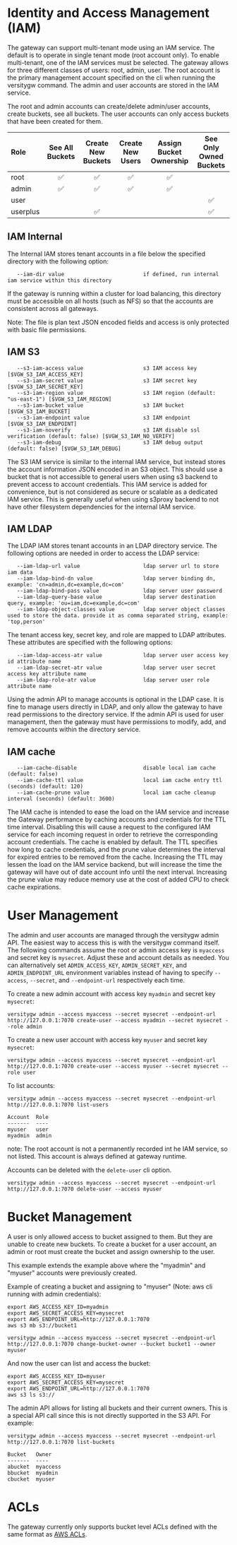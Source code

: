 # Identity and Access Management (IAM)
The gateway can support multi-tenant mode using an IAM service. The default is to operate in single tenant mode (root account only). To enable multi-tenant, one of the IAM services must be selected. The gateway allows for three different classes of users: root, admin, user. The root account is the primary management account specified on the cli when running the versitygw command. The admin and user accounts are stored in the IAM service.

The root and admin accounts can create/delete admin/user accounts, create buckets, see all buckets. The user accounts can only access buckets that have been created for them.

| Role | See All Buckets | Create New Buckets | Create New Users | Assign Bucket Ownership | See Only Owned Buckets |
| :--- | :---: | :---: | :---: | :---: | :---: |
| root | :white_check_mark: | :white_check_mark: | :white_check_mark: | :white_check_mark: | |
| admin | :white_check_mark: | :white_check_mark: | :white_check_mark: | :white_check_mark: | |
| user | | | | | :white_check_mark: |
| userplus | | :white_check_mark: | | | :white_check_mark: |

## IAM Internal
The Internal IAM stores tenant accounts in a file below the specified directory with the following option:
```
   --iam-dir value                         if defined, run internal iam service within this directory
```

If the gateway is running within a cluster for load balancing, this directory must be accessible on all hosts (such as NFS) so that the accounts are consistent across all gateways.

Note: The file is plan text JSON encoded fields and access is only protected with basic file permissions.

## IAM S3
```
   --s3-iam-access value                   s3 IAM access key [$VGW_S3_IAM_ACCESS_KEY]
   --s3-iam-secret value                   s3 IAM secret key [$VGW_S3_IAM_SECRET_KEY]
   --s3-iam-region value                   s3 IAM region (default: "us-east-1") [$VGW_S3_IAM_REGION]
   --s3-iam-bucket value                   s3 IAM bucket [$VGW_S3_IAM_BUCKET]
   --s3-iam-endpoint value                 s3 IAM endpoint [$VGW_S3_IAM_ENDPOINT]
   --s3-iam-noverify                       s3 IAM disable ssl verification (default: false) [$VGW_S3_IAM_NO_VERIFY]
   --s3-iam-debug                          s3 IAM debug output (default: false) [$VGW_S3_IAM_DEBUG]
```

The S3 IAM service is similar to the internal IAM service, but instead stores the account information JSON encoded in an S3 object. This should use a bucket that is not accessible to general users when using s3 backend to prevent access to account credentials. This IAM service is added for convenience, but is not considered as secure or scalable as a dedicated IAM service. This is generally useful when using s3proxy backend to not have other filesystem dependencies for the internal IAM service.

## IAM LDAP
The LDAP IAM stores tenant accounts in an LDAP directory service. The following options are needed in order to access the LDAP service:
```
   --iam-ldap-url value                    ldap server url to store iam data
   --iam-ldap-bind-dn value                ldap server binding dn, example: 'cn=admin,dc=example,dc=com'
   --iam-ldap-bind-pass value              ldap server user password
   --iam-ldap-query-base value             ldap server destination query, example: 'ou=iam,dc=example,dc=com'
   --iam-ldap-object-classes value         ldap server object classes used to store the data. provide it as comma separated string, example: 'top,person'
```

The tenant access key, secret key, and role are mapped to LDAP attributes. These attributes are specified with the following options:
```
   --iam-ldap-access-atr value             ldap server user access key id attribute name
   --iam-ldap-secret-atr value             ldap server user secret access key attribute name
   --iam-ldap-role-atr value               ldap server user role attribute name
```

Using the admin API to manage accounts is optional in the LDAP case. It is fine to manage users directly in LDAP, and only allow the gateway to have read permissions to the directory service. If the admin API is used for user management, then the gateway must have permissions to modify, add, and remove accounts within the directory service. 

## IAM cache
```
   --iam-cache-disable                     disable local iam cache (default: false)
   --iam-cache-ttl value                   local iam cache entry ttl (seconds) (default: 120)
   --iam-cache-prune value                 local iam cache cleanup interval (seconds) (default: 3600)
```
The IAM cache is intended to ease the load on the IAM service and increase the Gateway performance by caching accounts and credentials for the TTL time interval. Disabling this will cause a request to the configured IAM service for each incoming request in order to retrieve the corresponding account credentials. The cache is enabled by default. The TTL specifies how long to cache credentials, and the prune value determines the interval for expired entries to be removed from the cache. Increasing the TTL may lessen the load on the IAM service backend, but will increase the time the gateway will have out of date account info until the next interval. Increasing the prune value may reduce memory use at the cost of added CPU to check cache expirations.

# User Management
The admin and user accounts are managed through the versitygw admin API.  The easiest way to access this is with the versitygw command itself. The following commands assume the root or admin access key is `myaccess` and secret key is `mysecret`.  Adjust these and account details as needed. You can alternatively set `ADMIN_ACCESS_KEY`, `ADMIN_SECRET_KEY`, and `ADMIN_ENDPOINT_URL` environment variables instead of having to specify `--access`, `--secret`, and `--endpoint-url` respectively each time.

To create a new admin account with access key `myadmin` and secret key `mysecret`:
```
versitygw admin --access myaccess --secret mysecret --endpoint-url http://127.0.0.1:7070 create-user --access myadmin --secret mysecret --role admin
```

To create a new user account with access key `myuser` and secret key `mysecret`:
```
versitygw admin --access myaccess --secret mysecret --endpoint-url http://127.0.0.1:7070 create-user --access myuser --secret mysecret --role user
```

To list accounts:
```
versitygw admin --access myaccess --secret mysecret --endpoint-url http://127.0.0.1:7070 list-users
```
```
Account  Role
-------  ----
myuser   user
myadmin  admin
```
note: The root account is not a permanently recorded int he IAM service, so not listed.  This account is always defined at gateway runtime.

Accounts can be deleted with the `delete-user` cli option.
```
versitygw admin --access myaccess --secret mysecret --endpoint-url http://127.0.0.1:7070 delete-user --access myuser
```

# Bucket Management
A user is only allowed access to bucket assigned to them. But they are unable to create new buckets. To create a bucket for a user account, an admin or root must create the bucket and assign ownership to the user.

This example extends the example above where the "myadmin" and "myuser" accounts were previously created.

Example of creating a bucket and assigning to "myuser" (Note: aws cli running with admin credentials):
```
export AWS_ACCESS_KEY_ID=myadmin
export AWS_SECRET_ACCESS_KEY=mysecret
export AWS_ENDPOINT_URL=http://127.0.0.1:7070
aws s3 mb s3://bucket1

versitygw admin --access myaccess --secret mysecret --endpoint-url http://127.0.0.1:7070 change-bucket-owner --bucket bucket1 --owner myuser
```
And now the user can list and access the bucket:
```
export AWS_ACCESS_KEY_ID=myuser
export AWS_SECRET_ACCESS_KEY=mysecret
export AWS_ENDPOINT_URL=http://127.0.0.1:7070
aws s3 ls s3://
```

The admin API allows for listing all buckets and their current owners. This is a special API call since this is not directly supported in the S3 API.  For example:
```
versitygw admin --access myaccess --secret mysecret --endpoint-url http://127.0.0.1:7070 list-buckets
```
```
Bucket   Owner
-------  ----
abucket  myaccess
bbucket  myadmin
cbucket  myuser
```

# ACLs
The gateway currently only supports bucket level ACLs defined with the same format as [AWS ACLs](https://docs.aws.amazon.com/AmazonS3/latest/userguide/acl-overview.html).
